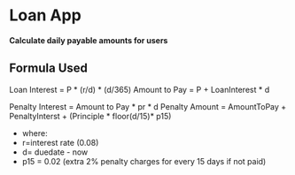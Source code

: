 # Loan App
#### Calculate daily payable amounts for users

## Formula Used
Loan Interest = P * (r/d) * (d/365)
Amount to Pay = P + LoanInterest * d

Penalty Interest = Amount to Pay * pr * d
Penalty Amount = AmountToPay + PenaltyInterst + (Principle * floor(d/15)* p15)

- where:
-   r=interest rate (0.08)
-   d= duedate - now
-   p15 = 0.02 (extra 2% penalty charges for every 15 days if not paid)

